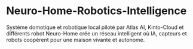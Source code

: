 # Neuro-Home-Robotics-Intelligence
Système domotique et robotique local piloté par Atlas AI, Kinto-Cloud et différents robot Neuro-Home crée un réseau intelligent où IA, capteurs et robots coopèrent pour une maison vivante et autonome.
